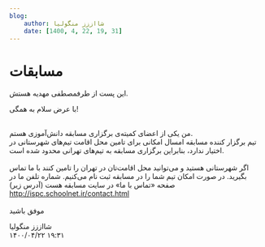 ```yaml
---
blog:
    author: شااززز منگولیا
    date: [1400, 4, 22, 19, 31]
---
```

# مسابقات

<div class="cnt">
این پست از طرفمصطفی مهدیه هستش.<p>با عرض سلام به همگی!</p>
<p><br/>من یکی از اعضای کمیته‌ی برگزاری مسابقه دانش‌آموزی هستم.<br/>تیم
برگزار کننده مسابقه امسال امکانی برای تامین محل اقامت تیم‌های شهرستانی
در اختیار ندارد، بنابراین برگزاری مسابقه به تیم‌های تهرانی محدود شده
است.<br/><br/>اگر شهرستانی هستید و می‌توانید محل اقامت‌تان در تهران را
تامین کنند با ما تماس بگیرید. در صورت امکان تیم شما را در مسابقه ثبت
نام می‌کنیم. شماره تلفن ما در صفحه «تماس با ما» در سایت مسابقه هست
(آدرس زیر)<br/><a href="http://ispc.schoolnet.ir/contact.html">http://ispc.schoolnet.ir/contact.html</a><br/><br/>موفق باشید</p>
</div>

<div class="blog-info">
    <div class="blog-author">شااززز منگولیا</div>
    <div class="blog-date">۱۴۰۰/۰۴/۲۲ ۱۹:۳۱</div>
</div>


